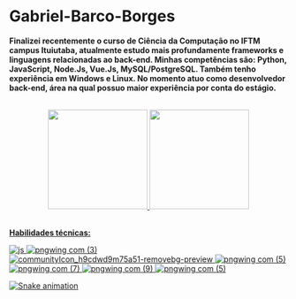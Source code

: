 # Gabriel-Barco-Borges

__Finalizei recentemente o curso de Ciência da Computação no IFTM campus Ituiutaba, atualmente estudo mais profundamente frameworks e linguagens relacionadas ao back-end.
Minhas competências são: Python, JavaScript, Node.Js, Vue.Js, MySQL/PostgreSQL. Também tenho experiência em Windows e Linux.
No momento atuo como desenvolvedor back-end, área na qual possuo maior experiência por conta do estágio.__

<br> 
<div align="center">
  <a href="https://github.com/gabbarco">
  <img height="180em" src="https://github-readme-stats-git-masterrstaa-rickstaa.vercel.app/api?username=gabbarco&&show_icons=true&theme=dark"/>
  <img height="180em" src="https://github-readme-stats-git-masterrstaa-rickstaa.vercel.app/api/top-langs/?username=gabbarco&layout=compact&langs_count=7&theme=dark"/>
</div>

<br>
 
__Habilidades técnicas:__

![js](https://user-images.githubusercontent.com/82094727/226415652-13d4e094-935e-44a5-b3b2-7d31b3536743.png)
![pngwing com (3)](https://user-images.githubusercontent.com/82094727/226418582-b4e9aeb1-272d-4b9d-aea7-77e1826bd0e5.png)
![communityIcon_h9cdwd9m75a51-removebg-preview](https://user-images.githubusercontent.com/82094727/184707583-3b322cdc-771b-4f97-9780-99103b26c7ea.png)
![pngwing com (5)](https://user-images.githubusercontent.com/82094727/226418915-ca35616f-d7f4-4f3a-bc98-f1c919f57354.png)
![pngwing com (7)](https://user-images.githubusercontent.com/82094727/202776790-507e926c-de69-412c-a74b-1e3dc3b8643a.png)
![pngwing com (9)](https://user-images.githubusercontent.com/82094727/226420063-03960793-5932-471a-8dc5-8e0b4e3074d0.png)
![pngwing com (5)](https://user-images.githubusercontent.com/82094727/198166677-e1b992dc-62a7-440c-b8b4-51c9e16252e1.png)





![Snake animation](https://github.com/gabbarco/gabbarco/blob/output/github-contribution-grid-snake.svg)
